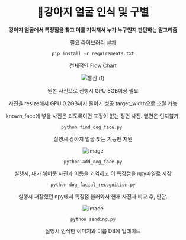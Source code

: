 <div align=center>
  

# 🐶강아지 얼굴 인식 및 구별

**강아지 얼굴에서 특징점을 찾고 이를 기억해서 누가 누구인지 판단하는 알고리즘**

필요 라이브러리 설치

    pip install -r requirements.txt

전체적인 Flow Chart

![통신 (1)](https://github.com/yunjiJ00/dog_face_recognition/assets/123616936/4f89391e-0f0e-4d09-afb0-de9125fea470)

원본 사진으로 진행시 GPU 8GB이상 필요

사진을 resize해서 GPU 0.2GB까지 줄이기 성공 target_width으로 조절 가능

known_face에 넣을 사진은 되도록이면 표정이 없는 정면 사진. 옆면은 인지불가.

    python find_dog_face.py 

실행시 강아지 얼굴 찾는 기능만 지원
  
![image](https://github.com/yunjiJ00/dog_face_recognition/assets/123616936/ddcae758-76a9-4500-b410-9183ed921f57)


    python add_dog_face.py

실행시, 내가 넣어준 사진과 이름을 기억하고 이 특징점을 npy파일로 저장

    python dog_facial_recognition.py

실행시 저장했던 npy에서 특징점 불러와서 현재 사진과 비교 후, 판단.
  
![image](https://github.com/yunjiJ00/dog_face_recognition/assets/123616936/e7d7584d-d56c-45b9-a99e-fa861dd1420f)

    python sending.py

실행시 인식한 이미지와 이름 DB에 업데이트




